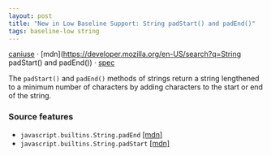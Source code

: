 ```yaml
---
layout: post
title: "New in Low Baseline Support: String padStart() and padEnd()"
tags: baseline-low string
---
```


[caniuse](https://caniuse.com/?search=string-pad) · [mdn](https://developer.mozilla.org/en-US/search?q=String padStart() and padEnd()) · [spec](https://tc39.es/ecma262/multipage/text-processing.html#sec-string-objects)

The `padStart()` and `padEnd()` methods of strings return a string lengthened to a minimum number of characters by adding characters to the start or end of the string.

### Source features

- ``javascript.builtins.String.padEnd`` [[mdn]](https://developer.mozilla.org/en-US/search?q=javascript.builtins.String.padEnd)
- ``javascript.builtins.String.padStart`` [[mdn]](https://developer.mozilla.org/en-US/search?q=javascript.builtins.String.padStart)
